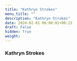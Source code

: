```yaml
---
title: "Kathryn Strokes"
menu_title: ""
description: "Kathryn Strokes"
date: 2024-02-01 06:00:01+00:23
draft: False
hidden: True
weight:
---
```

### Kathryn Strokes


